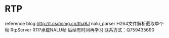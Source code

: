 # RTP
reference blog:http://t.csdnimg.cn/tha8J
nalu_parser  H264文件解析截取单个帧
RtpServer RTP承载NALU帧
后续有时间再学习
联系方式：Q759435690
